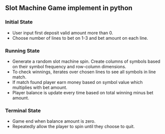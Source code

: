## Slot Machine Game implement in python
### Initial State
* User input first deposit valid amount more than 0.
* Choose number of lines to bet on 1-3 and bet amount on each line.
### Running State
* Generate a random slot machine spin. Create columns of symbols based on their symbol frequency and row-column dimensions.
* To check winnings, iterates over chosen lines to see all symbols in line match.
* If match found player earn money based on symbol value which multiplies with bet amount.
* Player balance is update every time based on total winning minus bet amount.
### Terminal State
* Game end when balance amount is zero.
* Repeatedly allow the player to spin until they choose to quit.
